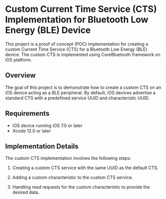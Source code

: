 # Custom Current Time Service (CTS) Implementation for Bluetooth Low Energy (BLE) Device

This project is a proof of concept (POC) implementation for creating a custom Current Time Service (CTS) for a Bluetooth Low Energy (BLE) device. The custom CTS is implemented using CoreBluetooth framework on iOS platform.

## Overview

The goal of this project is to demonstrate how to create a custom CTS on an iOS device acting as a BLE peripheral. By default, iOS devices advertise a standard CTS with a predefined service UUID and characteristic UUID.

## Requirements

- iOS device running iOS 7.0 or later
- Xcode 12.0 or later

## Implementation Details

The custom CTS implementation involves the following steps:

1. Creating a custom CTS service with the same UUID as the default CTS.

2. Adding a custom characteristic to the custom CTS service.

3. Handling read requests for the custom characteristic to provide the desired data.
